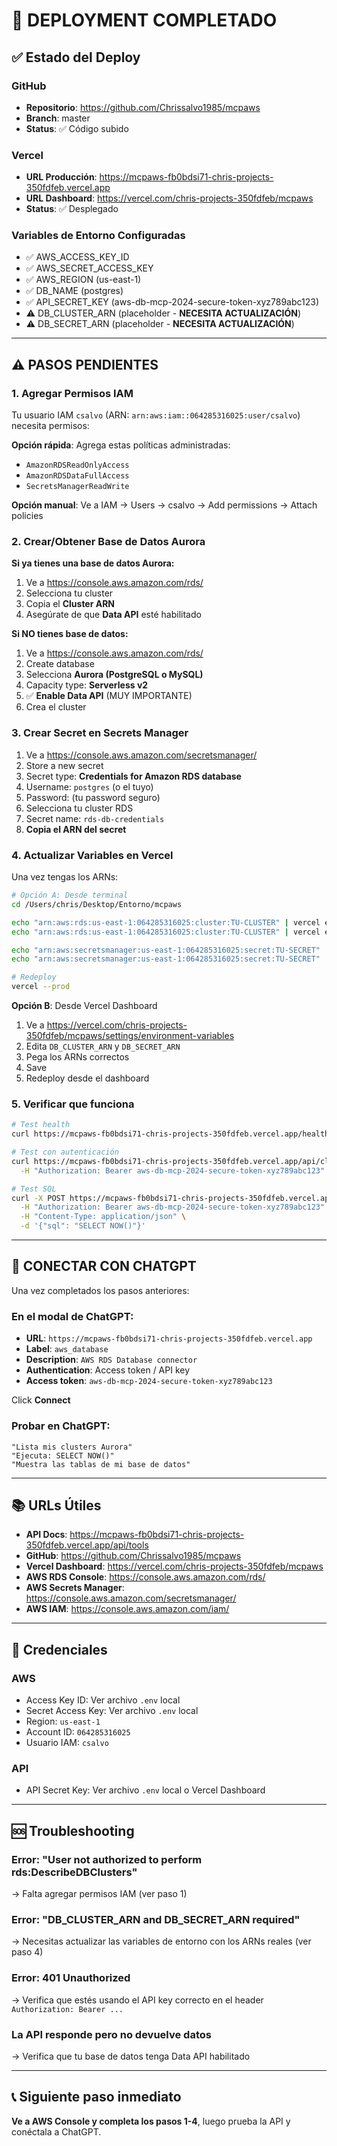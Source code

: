 # 🎉 DEPLOYMENT COMPLETADO

## ✅ Estado del Deploy

### GitHub
- **Repositorio**: https://github.com/Chrissalvo1985/mcpaws
- **Branch**: master
- **Status**: ✅ Código subido

### Vercel
- **URL Producción**: https://mcpaws-fb0bdsi71-chris-projects-350fdfeb.vercel.app
- **URL Dashboard**: https://vercel.com/chris-projects-350fdfeb/mcpaws
- **Status**: ✅ Desplegado

### Variables de Entorno Configuradas
- ✅ AWS_ACCESS_KEY_ID
- ✅ AWS_SECRET_ACCESS_KEY
- ✅ AWS_REGION (us-east-1)
- ✅ DB_NAME (postgres)
- ✅ API_SECRET_KEY (aws-db-mcp-2024-secure-token-xyz789abc123)
- ⚠️  DB_CLUSTER_ARN (placeholder - **NECESITA ACTUALIZACIÓN**)
- ⚠️  DB_SECRET_ARN (placeholder - **NECESITA ACTUALIZACIÓN**)

---

## ⚠️ PASOS PENDIENTES

### 1. Agregar Permisos IAM

Tu usuario IAM `csalvo` (ARN: `arn:aws:iam::064285316025:user/csalvo`) necesita permisos:

**Opción rápida**: Agrega estas políticas administradas:
- `AmazonRDSReadOnlyAccess`
- `AmazonRDSDataFullAccess`
- `SecretsManagerReadWrite`

**Opción manual**: Ve a IAM → Users → csalvo → Add permissions → Attach policies

### 2. Crear/Obtener Base de Datos Aurora

**Si ya tienes una base de datos Aurora:**
1. Ve a https://console.aws.amazon.com/rds/
2. Selecciona tu cluster
3. Copia el **Cluster ARN**
4. Asegúrate de que **Data API** esté habilitado

**Si NO tienes base de datos:**
1. Ve a https://console.aws.amazon.com/rds/
2. Create database
3. Selecciona **Aurora (PostgreSQL o MySQL)**
4. Capacity type: **Serverless v2**
5. ✅ **Enable Data API** (MUY IMPORTANTE)
6. Crea el cluster

### 3. Crear Secret en Secrets Manager

1. Ve a https://console.aws.amazon.com/secretsmanager/
2. Store a new secret
3. Secret type: **Credentials for Amazon RDS database**
4. Username: `postgres` (o el tuyo)
5. Password: (tu password seguro)
6. Selecciona tu cluster RDS
7. Secret name: `rds-db-credentials`
8. **Copia el ARN del secret**

### 4. Actualizar Variables en Vercel

Una vez tengas los ARNs:

```bash
# Opción A: Desde terminal
cd /Users/chris/Desktop/Entorno/mcpaws

echo "arn:aws:rds:us-east-1:064285316025:cluster:TU-CLUSTER" | vercel env rm DB_CLUSTER_ARN production
echo "arn:aws:rds:us-east-1:064285316025:cluster:TU-CLUSTER" | vercel env add DB_CLUSTER_ARN production

echo "arn:aws:secretsmanager:us-east-1:064285316025:secret:TU-SECRET" | vercel env rm DB_SECRET_ARN production
echo "arn:aws:secretsmanager:us-east-1:064285316025:secret:TU-SECRET" | vercel env add DB_SECRET_ARN production

# Redeploy
vercel --prod
```

**Opción B**: Desde Vercel Dashboard
1. Ve a https://vercel.com/chris-projects-350fdfeb/mcpaws/settings/environment-variables
2. Edita `DB_CLUSTER_ARN` y `DB_SECRET_ARN`
3. Pega los ARNs correctos
4. Save
5. Redeploy desde el dashboard

### 5. Verificar que funciona

```bash
# Test health
curl https://mcpaws-fb0bdsi71-chris-projects-350fdfeb.vercel.app/health

# Test con autenticación
curl https://mcpaws-fb0bdsi71-chris-projects-350fdfeb.vercel.app/api/clusters \
  -H "Authorization: Bearer aws-db-mcp-2024-secure-token-xyz789abc123"

# Test SQL
curl -X POST https://mcpaws-fb0bdsi71-chris-projects-350fdfeb.vercel.app/api/sql \
  -H "Authorization: Bearer aws-db-mcp-2024-secure-token-xyz789abc123" \
  -H "Content-Type: application/json" \
  -d '{"sql": "SELECT NOW()"}'
```

---

## 🔗 CONECTAR CON CHATGPT

Una vez completados los pasos anteriores:

### En el modal de ChatGPT:

- **URL**: `https://mcpaws-fb0bdsi71-chris-projects-350fdfeb.vercel.app`
- **Label**: `aws_database`
- **Description**: `AWS RDS Database connector`
- **Authentication**: Access token / API key
- **Access token**: `aws-db-mcp-2024-secure-token-xyz789abc123`

Click **Connect**

### Probar en ChatGPT:

```
"Lista mis clusters Aurora"
"Ejecuta: SELECT NOW()"
"Muestra las tablas de mi base de datos"
```

---

## 📚 URLs Útiles

- **API Docs**: https://mcpaws-fb0bdsi71-chris-projects-350fdfeb.vercel.app/api/tools
- **GitHub**: https://github.com/Chrissalvo1985/mcpaws
- **Vercel Dashboard**: https://vercel.com/chris-projects-350fdfeb/mcpaws
- **AWS RDS Console**: https://console.aws.amazon.com/rds/
- **AWS Secrets Manager**: https://console.aws.amazon.com/secretsmanager/
- **AWS IAM**: https://console.aws.amazon.com/iam/

---

## 🔐 Credenciales

### AWS
- Access Key ID: Ver archivo `.env` local
- Secret Access Key: Ver archivo `.env` local  
- Region: `us-east-1`
- Account ID: `064285316025`
- Usuario IAM: `csalvo`

### API
- API Secret Key: Ver archivo `.env` local o Vercel Dashboard

---

## 🆘 Troubleshooting

### Error: "User not authorized to perform rds:DescribeDBClusters"
→ Falta agregar permisos IAM (ver paso 1)

### Error: "DB_CLUSTER_ARN and DB_SECRET_ARN required"
→ Necesitas actualizar las variables de entorno con los ARNs reales (ver paso 4)

### Error: 401 Unauthorized
→ Verifica que estés usando el API key correcto en el header `Authorization: Bearer ...`

### La API responde pero no devuelve datos
→ Verifica que tu base de datos tenga Data API habilitado

---

## 📞 Siguiente paso inmediato

**Ve a AWS Console y completa los pasos 1-4**, luego prueba la API y conéctala a ChatGPT.

